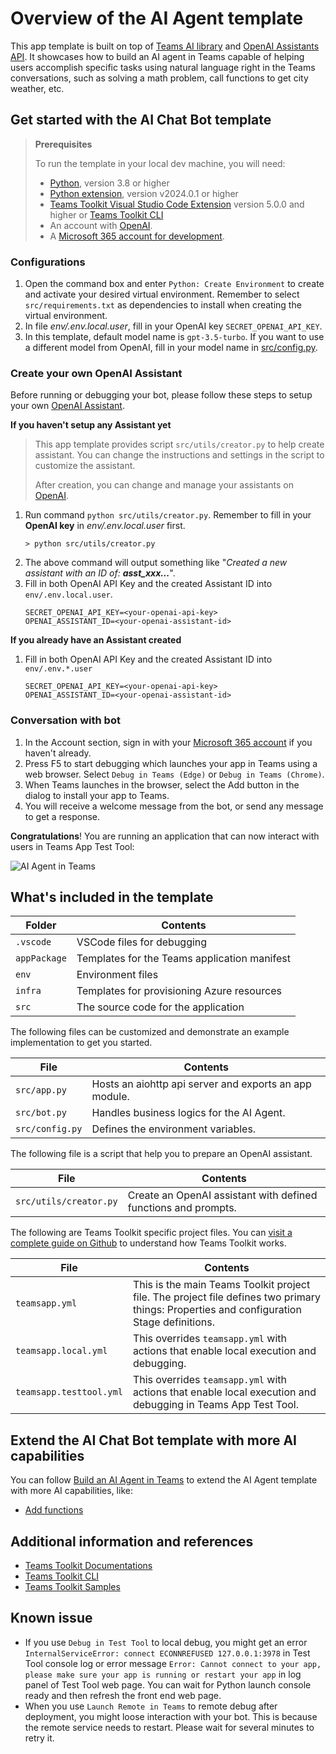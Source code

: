 # Overview of the AI Agent template

This app template is built on top of [Teams AI library](https://aka.ms/teams-ai-library) and [OpenAI Assistants API](https://platform.openai.com/docs/assistants/overview).
It showcases how to build an AI agent in Teams capable of helping users accomplish specific tasks using natural language right in the Teams conversations, such as solving a math problem, call functions to get city weather, etc.

## Get started with the AI Chat Bot template

> **Prerequisites**
>
> To run the template in your local dev machine, you will need:
>
> - [Python](https://www.python.org/), version 3.8 or higher
> - [Python extension](https://code.visualstudio.com/docs/languages/python), version v2024.0.1 or higher
> - [Teams Toolkit Visual Studio Code Extension](https://aka.ms/teams-toolkit) version 5.0.0 and higher or [Teams Toolkit CLI](https://aka.ms/teamsfx-toolkit-cli)
> - An account with [OpenAI](https://platform.openai.com/).
> - A [Microsoft 365 account for development](https://docs.microsoft.com/microsoftteams/platform/toolkit/accounts).

### Configurations
1. Open the command box and enter `Python: Create Environment` to create and activate your desired virtual environment. Remember to select `src/requirements.txt` as dependencies to install when creating the virtual environment.
1. In file *env/.env.local.user*, fill in your OpenAI key `SECRET_OPENAI_API_KEY`. 
1. In this template, default model name is `gpt-3.5-turbo`. If you want to use a different model from OpenAI, fill in your model name in [src/config.py](./src/config.py).

### Create your own OpenAI Assistant

Before running or debugging your bot, please follow these steps to setup your own [OpenAI Assistant](https://platform.openai.com/docs/assistants/overview).

**If you haven't setup any Assistant yet**

> This app template provides script `src/utils/creator.py` to help create assistant. You can change the instructions and settings in the script to customize the assistant.
> 
> After creation, you can change and manage your assistants on [OpenAI](https://platform.openai.com/assistants).

1. Run command `python src/utils/creator.py`. Remember to fill in your **OpenAI key** in *env/.env.local.user* first.
   ```
   > python src/utils/creator.py
   ```
1. The above command will output something like "*Created a new assistant with an ID of: **asst_xxx...***".
1. Fill in both OpenAI API Key and the created Assistant ID into `env/.env.local.user`.
   ```
   SECRET_OPENAI_API_KEY=<your-openai-api-key>
   OPENAI_ASSISTANT_ID=<your-openai-assistant-id>
   ```

**If you already have an Assistant created**

1. Fill in both OpenAI API Key and the created Assistant ID into `env/.env.*.user`
   ```
   SECRET_OPENAI_API_KEY=<your-openai-api-key>
   OPENAI_ASSISTANT_ID=<your-openai-assistant-id>
   ```

### Conversation with bot
1. In the Account section, sign in with your [Microsoft 365 account](https://docs.microsoft.com/microsoftteams/platform/toolkit/accounts) if you haven't already.
1. Press F5 to start debugging which launches your app in Teams using a web browser. Select `Debug in Teams (Edge)` or `Debug in Teams (Chrome)`.
1. When Teams launches in the browser, select the Add button in the dialog to install your app to Teams.
1. You will receive a welcome message from the bot, or send any message to get a response.

**Congratulations**! You are running an application that can now interact with users in Teams App Test Tool:

![AI Agent in Teams](https://github.com/OfficeDev/TeamsFx/assets/37978464/fd1cf673-e7d8-4826-9cac-e9481a74ee1e)

## What's included in the template

| Folder       | Contents                                            |
| - | - |
| `.vscode`    | VSCode files for debugging                          |
| `appPackage` | Templates for the Teams application manifest        |
| `env`        | Environment files                                   |
| `infra`      | Templates for provisioning Azure resources          |
| `src`        | The source code for the application                 |

The following files can be customized and demonstrate an example implementation to get you started.

| File                                 | Contents                                           |
| - | - |
|`src/app.py`| Hosts an aiohttp api server and exports an app module.|
|`src/bot.py`| Handles business logics for the AI Agent.|
|`src/config.py`| Defines the environment variables.|

The following file is a script that help you to prepare an OpenAI assistant.

| File                                 | Contents                                           |
| - | - |
|`src/utils/creator.py`| Create an OpenAI assistant with defined functions and prompts.|

The following are Teams Toolkit specific project files. You can [visit a complete guide on Github](https://github.com/OfficeDev/TeamsFx/wiki/Teams-Toolkit-Visual-Studio-Code-v5-Guide#overview) to understand how Teams Toolkit works.

| File                                 | Contents                                           |
| - | - |
|`teamsapp.yml`|This is the main Teams Toolkit project file. The project file defines two primary things:  Properties and configuration Stage definitions. |
|`teamsapp.local.yml`|This overrides `teamsapp.yml` with actions that enable local execution and debugging.|
|`teamsapp.testtool.yml`|This overrides `teamsapp.yml` with actions that enable local execution and debugging in Teams App Test Tool.|

## Extend the AI Chat Bot template with more AI capabilities

You can follow [Build an AI Agent in Teams](https://aka.ms/teamsfx-ai-agent) to extend the AI Agent template with more AI capabilities, like:
- [Add functions](https://aka.ms/teamsfx-ai-agent#add-functions-build-new)

## Additional information and references

- [Teams Toolkit Documentations](https://docs.microsoft.com/microsoftteams/platform/toolkit/teams-toolkit-fundamentals)
- [Teams Toolkit CLI](https://aka.ms/teamsfx-toolkit-cli)
- [Teams Toolkit Samples](https://github.com/OfficeDev/TeamsFx-Samples)

## Known issue
- If you use `Debug in Test Tool` to local debug, you might get an error `InternalServiceError: connect ECONNREFUSED 127.0.0.1:3978` in Test Tool console log or error message `Error: Cannot connect to your app,
please make sure your app is running or restart your app` in log panel of Test Tool web page. You can wait for Python launch console ready and then refresh the front end web page.
- When you use `Launch Remote in Teams` to remote debug after deployment, you might loose interaction with your bot. This is because the remote service needs to restart. Please wait for several minutes to retry it.